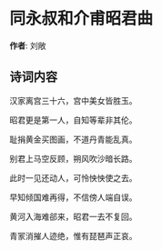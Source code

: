 # 同永叔和介甫昭君曲

**作者**: 刘敞

## 诗词内容

汉家离宫三十六，宫中美女皆胜玉。

昭君更是第一人，自知等辈非其伦。

耻捐黄金买图画，不道丹青能乱真。

别君上马空反顾，朔风吹沙暗长路。

此时一见还动人，可怜怏怏使之去。

早知倾国难再得，不信傍人端自误。

黄河入海难郤来，昭君一去不复回。

青冡消摧人迹绝，惟有琵琶声正哀。

